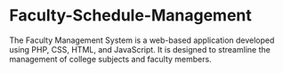 # Faculty-Schedule-Management
The Faculty Management System is a web-based application developed using PHP, CSS, HTML, and JavaScript. It is designed to streamline the management of college subjects and faculty members.
